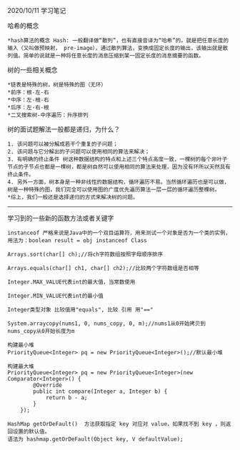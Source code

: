 2020/10/11	学习笔记

哈希的概念

	*hash算法的概念 Hash: 一般翻译做“散列”，也有直接音译为“哈希”的，就是把任意长度的输入（又叫做预映射， pre-image），通过散列算法，变换成固定长度的输出，该输出就是散列值。简单的说就是一种将任意长度的消息压缩到某一固定长度的消息摘要的函数。
	
树的一些相关概念

	*链表是特殊的树，树是特殊的图（无环）
	*前序：根-左-右
	*中序：左-根-右
	*后序：左-右-根
	*二叉搜索树-中序遍历：升序排列
树的面试题解法一般都是递归，为什么？

	1. 该问题可以被分解成若干个重复的子问题；
	2. 该问题与它分解出的子问题可以使用相同的算法来解决；
	3. 有明确的终止条件 树这种数据结构的特点和上述三个特点高度一致，一棵树的每个非叶子节点的子节点也都是一棵树，都是树自然可以使用相同的算法来处理，因为没有环所以天然具有终止条件。
	4. 另外一方面，树本身是一种非线性的数据结构，循环遍历不易。当然循环遍历也是可以做，树是一种特殊的图，我们完全可以使用图的广度优先遍历算法一层一层的循环遍历整棵树。
	*综上，我们一般还是选择递归的方式来解决树的问题。
--------------------------------------------------------------------------------------------------------------------------------------------
学习到的一些新的函数方法或者关键字

	instanceof 严格来说是Java中的一个双目运算符，用来测试一个对象是否为一个类的实例，用法为：boolean result = obj instanceof Class

	Arrays.sort(char[] ch);//将ch字符数组按照字母顺序排序 

	Arrays.equals(char[] ch1, char[] ch2);//比较两个字符数组是否相等

	Integer.MAX_VALUE代表int的最大值，当常数使用

	Integer.MIN_VALUE代表int的最小值

	Integer类型对象 比较值用"equals", 比较 引用 用"=="

	System.arraycopy(nums1, 0, nums_copy, 0, m);//nums1从0开始拷贝到nums_copy从0开始长度为m

	构建最小堆
	PriorityQueue<Integer> pq = new PriorityQueue<Integer>();//默认最小堆

	构建最大堆
	PriorityQueue<Integer> pq = new PriorityQueue<Integer>(new Comparator<Integer>() {
            @Override
            public int compare(Integer a, Integer b) {
                return b - a;
            }
        });

	HashMap getOrDeFault()	方法获取指定 key 对应对 value，如果找不到 key ，则返回设置的默认值。
	语法为 hashmap.getOrDeFault(Object key, V defaultValue);

	
